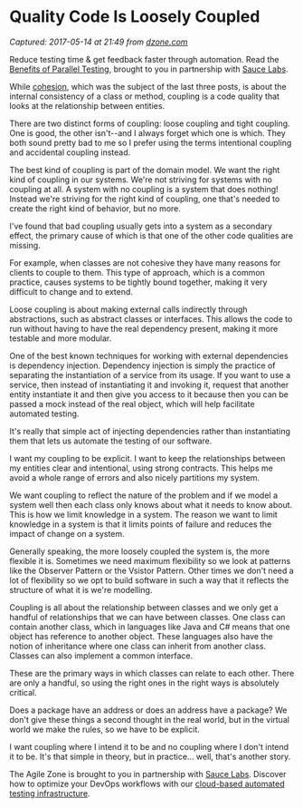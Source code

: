 # Quality Code Is Loosely Coupled

_Captured: 2017-05-14 at 21:49 from [dzone.com](https://dzone.com/articles/quality-code-is-loosely-coupled?edition=298100&utm_source=Daily%20Digest&utm_medium=email&utm_campaign=dd%202017-05-14)_

Reduce testing time & get feedback faster through automation. Read the [Benefits of Parallel Testing](https://dzone.com/go?i=124039&u=http%3A%2F%2Finfo.saucelabs.com%2Fpaper-benefits-of-parallel-testing.html%3Futm_campaign%3Dparalleltestingwp%26utm_medium%3Dtextlink%26utm_source%3Ddzone-agile), brought to you in partnership with [Sauce Labs](https://dzone.com/go?i=124039&u=http%3A%2F%2Finfo.saucelabs.com%2Fpaper-benefits-of-parallel-testing.html%3Futm_campaign%3Dparalleltestingwp%26utm_medium%3Dtextlink%26utm_source%3Ddzone-agile).

While [cohesion](https://dzone.com/articles/cohesion-and-testability), which was the subject of the last three posts, is about the internal consistency of a class or method, coupling is a code quality that looks at the relationship between entities.

There are two distinct forms of coupling: loose coupling and tight coupling. One is good, the other isn't--and I always forget which one is which. They both sound pretty bad to me so I prefer using the terms intentional coupling and accidental coupling instead.

The best kind of coupling is part of the domain model. We want the right kind of coupling in our systems. We're not striving for systems with no coupling at all. A system with no coupling is a system that does nothing! Instead we're striving for the right kind of coupling, one that's needed to create the right kind of behavior, but no more.

I've found that bad coupling usually gets into a system as a secondary effect, the primary cause of which is that one of the other code qualities are missing.

For example, when classes are not cohesive they have many reasons for clients to couple to them. This type of approach, which is a common practice, causes systems to be tightly bound together, making it very difficult to change and to extend.

Loose coupling is about making external calls indirectly through abstractions, such as abstract classes or interfaces. This allows the code to run without having to have the real dependency present, making it more testable and more modular.

One of the best known techniques for working with external dependencies is dependency injection. Dependency injection is simply the practice of separating the instantiation of a service from its usage. If you want to use a service, then instead of instantiating it and invoking it, request that another entity instantiate it and then give you access to it because then you can be passed a mock instead of the real object, which will help facilitate automated testing.

It's really that simple act of injecting dependencies rather than instantiating them that lets us automate the testing of our software.

I want my coupling to be explicit. I want to keep the relationships between my entities clear and intentional, using strong contracts. This helps me avoid a whole range of errors and also nicely partitions my system.

We want coupling to reflect the nature of the problem and if we model a system well then each class only knows about what it needs to know about. This is how we limit knowledge in a system. The reason we want to limit knowledge in a system is that it limits points of failure and reduces the impact of change on a system.

Generally speaking, the more loosely coupled the system is, the more flexible it is. Sometimes we need maximum flexibility so we look at patterns like the Observer Pattern or the Vsistor Pattern. Other times we don't need a lot of flexibility so we opt to build software in such a way that it reflects the structure of what it is we're modelling.

Coupling is all about the relationship between classes and we only get a handful of relationships that we can have between classes. One class can contain another class, which in languages like Java and C# means that one object has reference to another object. These languages also have the notion of inheritance where one class can inherit from another class. Classes can also implement a common interface.

These are the primary ways in which classes can relate to each other. There are only a handful, so using the right ones in the right ways is absolutely critical.

Does a package have an address or does an address have a package? We don't give these things a second thought in the real world, but in the virtual world we make the rules, so we have to be explicit.

I want coupling where I intend it to be and no coupling where I don't intend it to be. It's that simple in theory, but in practice… well, that's another story.

The Agile Zone is brought to you in partnership with [Sauce Labs](https://dzone.com/go?i=121022&u=http%3A%2F%2Finfo.saucelabs.com%2FHow-to-Get-the-Most-out-of-CICD-Workflow.html%3Futm_campaign%3Ddevops%2Bwp%26utm_medium%3Dtextlink%26utm_source%3Ddzone-agile). Discover how to optimize your DevOps workflows with our [cloud-based automated testing infrastructure](https://dzone.com/go?i=121022&u=http%3A%2F%2Finfo.saucelabs.com%2FHow-to-Get-the-Most-out-of-CICD-Workflow.html%3Futm_campaign%3Ddevops%2Bwp%26utm_medium%3Dtextlink%26utm_source%3Ddzone-agile).
